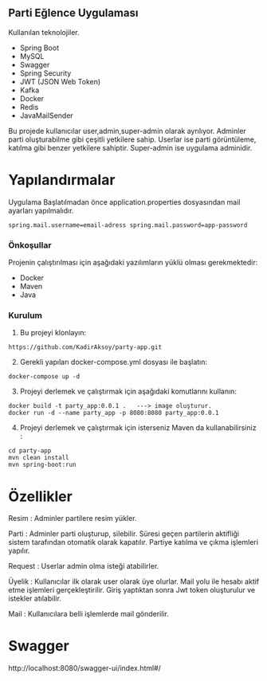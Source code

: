 ## Parti Eğlence Uygulaması

Kullanılan teknolojiler.

- Spring Boot
- MySQL
- Swagger
- Spring Security
- JWT (JSON Web Token)
- Kafka
- Docker
- Redis
- JavaMailSender

Bu projede kullanıcılar user,admin,super-admin olarak ayrılıyor. Adminler parti oluşturabilme gibi çeşitli yetkilere sahip. Userlar ise parti görüntüleme, katılma gibi benzer yetkilere sahiptir. Super-admin ise uygulama adminidir.

# Yapılandırmalar
Uygulama Başlatılmadan önce application.properties dosyasından mail ayarları yapılmalıdır.

`
spring.mail.username=email-adress
spring.mail.password=app-password
`


### Önkoşullar

Projenin çalıştırılması için aşağıdaki yazılımların yüklü olması gerekmektedir:

- Docker
- Maven
- Java

### Kurulum

1. Bu projeyi klonlayın:

```
https://github.com/KadirAksoy/party-app.git
```



2. Gerekli yapıları docker-compose.yml dosyası ile başlatın:

```
docker-compose up -d
```

3. Projeyi derlemek ve çalıştırmak için aşağıdaki komutlarını kullanın:

```
docker build -t party_app:0.0.1 .   ---> image oluşturur.
docker run -d --name party_app -p 8080:8080 party_app:0.0.1
```

4. Projeyi derlemek ve çalıştırmak için isterseniz Maven da kullanabilirsiniz :

```
cd party-app
mvn clean install
mvn spring-boot:run
```



# Özellikler
Resim : Adminler partilere resim yükler.

Parti : Adminler parti oluşturup, silebilir. Süresi geçen partilerin aktifliği sistem tarafından otomatik olarak kapatılır. Partiye katılma ve çıkma işlemleri yapılır.

Request : Userlar admin olma isteği atabilirler.

Üyelik : Kullanıcılar ilk olarak user olarak üye olurlar. Mail yolu ile hesabı aktif etme işlemleri gerçekleştirilir. Giriş yaptıktan sonra Jwt token oluşturulur ve istekler atılabilir.

Mail : Kullanıcılara belli işlemlerde mail gönderilir.

# Swagger
http://localhost:8080/swagger-ui/index.html#/
